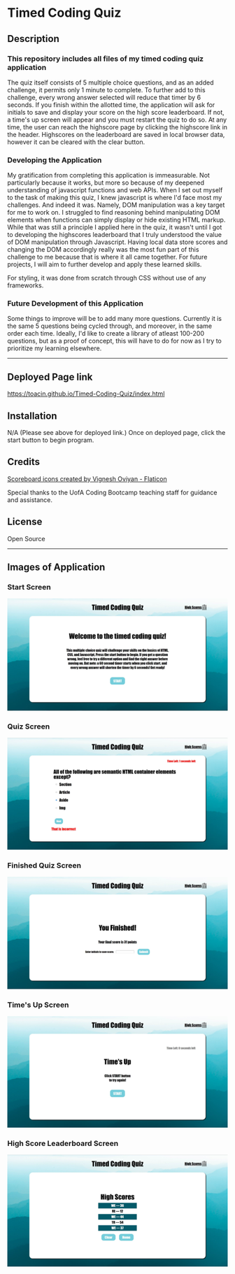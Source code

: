 # Timed Coding Quiz

## Description

### **This repository includes all files of my timed coding quiz application**

The quiz itself consists of 5 multiple choice questions, and as an added challenge, it permits only 1 minute to complete. To further add to this challenge, every wrong answer selected will reduce that timer by 6 seconds. If you finish within the allotted time, the application will ask for initials to save and display your score on the high score leaderboard. If not, a time's up screen will appear and you must restart the quiz to do so. At any time, the user can reach the highscore page by clicking the highscore link in the header. Highscores on the leaderboard are saved in local browser data, however it can be cleared with the clear button.

### Developing the Application

My gratification from completing this application is immeasurable. Not particularly because it works, but more so because of my deepened understanding of javascript functions and web APIs. When I set out myself to the task of making this quiz, I knew javascript is where I'd face most my challenges. And indeed it was. Namely, DOM manipulation was a key target for me to work on. I struggled to find reasoning behind manipulating DOM elements when functions can simply display or hide existing HTML markup. While that was still a principle I applied here in the quiz, it wasn't until I got to developing the highscores leaderboard that I truly understood the value of DOM manipulation through Javascript. Having local data store scores and changing the DOM accordingly really was the most fun part of this challenge to me because that is where it all came together. For future projects, I will aim to further develop and apply these learned skills.

For styling, it was done from scratch through CSS without use of any frameworks.

### Future Development of this Application

Some things to improve will be to add many more questions. Currently it is the same 5 questions being cycled through, and moreover, in the same order each time. Ideally, I'd like to create a library of atleast 100-200 questions, but as a proof of concept, this will have to do for now as I try to prioritize my learning elsewhere. 

---
## Deployed Page link

https://toacin.github.io/Timed-Coding-Quiz/index.html

## Installation

N/A (Please see above for deployed link.) Once on deployed page, click the start button to begin program.

## Credits

<a href="https://www.flaticon.com/free-icons/scoreboard" title="scoreboard icons">Scoreboard icons created by Vignesh Oviyan - Flaticon</a>  

Special thanks to the UofA Coding Bootcamp teaching staff for guidance and assistance.

## License

Open Source

---
## Images of Application

### Start Screen 
![Start Screen](/assets/Images/StartScreen.JPG "Start Screen")  

### Quiz Screen
![Quiz Screen](/assets/Images/QuestionsPage.JPG "Quiz Screen")  

### Finished Quiz Screen
![Finished Screen](/assets/Images/YouFinished.JPG "Finished Screen")  

### Time's Up Screen
![Time's Up Screen](/assets/Images/TimesUp.JPG "Time's Up Screen")  

### High Score Leaderboard Screen
![HighScore Leaderboard](/assets/Images/HighScore.JPG "HighScore Leaderboard")  